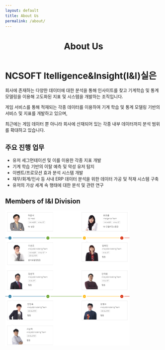 ```yaml
---
layout: default
title: About Us
permalink: /about/
---
```

<div class="site-header-container {% if site.cover %}has-cover{% endif %}" {% if site.cover %}style="background-image: url('../assets/about_us.jpg');"{% endif %}>
  <div class="scrim {% if site.cover %}has-cover{% endif %}">
    <header class="site-header">
		<h1 class="title">About Us</h1>
    </header>
  </div>
</div>

# NCSOFT Itelligence&Insight(I&I)실은

회사에 존재하는 다양한 데이터에 대한 분석을 통해 인사이트를 찾고 기계학습 및 통계 모델링을 이용해 고도화된 지표 및 시스템을 개발하는 조직입니다.

게임 서비스를 통해 적재되는 각종 데이터를 이용하여 기계 학습 및 통계 모델링 기반의 서비스 및 지표를 개발하고 있으며, 

최근에는 게임 데이터 뿐 아니라 회사에 산재되어 있는 각종 내부 데이터까지 분석 범위를 확대하고 있습니다.

## 주요 진행 업무
* 유저 세그먼테이션 및 이를 이용한 각종 지표 개발
* 기계 학습 기반의 이탈 예측 및 악성 유저 탐지
* 이벤트/프로모션 효과 분석 시스템 개발
* 재무/회계/인사 등 사내 ERP 데이터 분석을 위한 데이터 가공 및 적재 시스템 구축
* 유저의 가상 세계 속 행태에 대한 분석 및 관련 연구

## Members of I&I Division
<img src='/assets/team.png' width="400">

